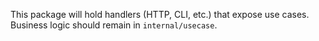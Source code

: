This package will hold handlers (HTTP, CLI, etc.) that expose use cases.
Business logic should remain in `internal/usecase`.
